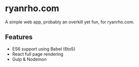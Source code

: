 # ryanrho.com

A simple web app, probably an overkill yet fun, for ryanrho.com.

## Features

* ES6 support using Babel (6to5)
* React full page rendering
* Gulp & Nodemon
